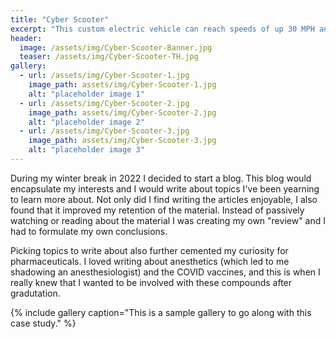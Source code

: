 ```yaml
---
title: "Cyber Scooter"
excerpt: "This custom electric vehicle can reach speeds of up 30 MPH and has a range of over 50 miles!"
header:
  image: /assets/img/Cyber-Scooter-Banner.jpg
  teaser: /assets/img/Cyber-Scooter-TH.jpg
gallery:
  - url: /assets/img/Cyber-Scooter-1.jpg
    image_path: assets/img/Cyber-Scooter-1.jpg
    alt: "placeholder image 1"
  - url: /assets/img/Cyber-Scooter-2.jpg
    image_path: assets/img/Cyber-Scooter-2.jpg
    alt: "placeholder image 2"
  - url: /assets/img/Cyber-Scooter-3.jpg
    image_path: assets/img/Cyber-Scooter-3.jpg
    alt: "placeholder image 3"
---
```


During my winter break in 2022 I decided to start a blog. This blog would encapsulate my interests and I would write about topics I've been yearning to learn more about. Not only did I find writing the articles enjoyable, I also found that it improved my retention of the material. Instead of passively watching or reading about the material I was creating my own "review" and I had to formulate my own conclusions. 

Picking topics to write about also further cemented my curiosity for pharmaceuticals. I loved writing about anesthetics (which led to me shadowing an anesthesiologist) and the COVID vaccines, and this is when I really knew that I wanted to be involved with these compounds after gradutation.



{% include gallery caption="This is a sample gallery to go along with this case study." %}

